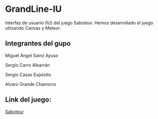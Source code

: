 # GrandLine-IU

Interfaz de usuario (IU) del juego Saboteur. Hemos desarrollado el juego  utlizando
Canvas y Meteor.

## Integrantes del gupo

Miguel Ángel Sainz Ayuso

Sergio Carro Albarrán

Sergio Casas Expósito

Alvaro Grande Chamorro

## Link del juego:

<a href="https://plataforma2016.meteor.com">Saboteur</a>
